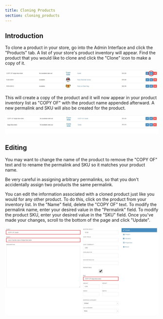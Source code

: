 ```yaml
---
title: Cloning Products
section: cloning_products
---
```


## Introduction

To clone a product in your store, go into the Admin Interface and click the "Products" tab. A list of your store's product inventory will appear. Find the product that you would like to clone and click the "Clone" icon to make a copy of it.

![Cloning a Product](../../../images/user/products/clone_product.jpg)

This will create a copy of the product and it will now appear in your product inventory list as "COPY OF" with the product name appended afterward. A new permalink and SKU will also be created for the product.

![Cloned Product Example](../../../images/user/products/example_cloned_product.jpg)

## Editing

You may want to change the name of the product to remove the "COPY OF" text and to rename the permalink and SKU so it matches your product name.

<alert kind="warning">
Be very careful in assigning arbitrary permalinks, so that you don't accidentally assign two products the same permalink.
</alert>

You can edit the information associated with a cloned product just like you would for any other product. To do this, click on the product from your inventory list. In the "Name" field, delete the "COPY OF" text. To modify the permalink name, enter your desired value in the "Permalink" field. To modify the product SKU, enter your desired value in the "SKU" field. Once you've made your changes, scroll to the bottom of the page and click "Update".

![Editing a Cloned Product](../../../images/user/products/edit_cloned_product.jpg)
